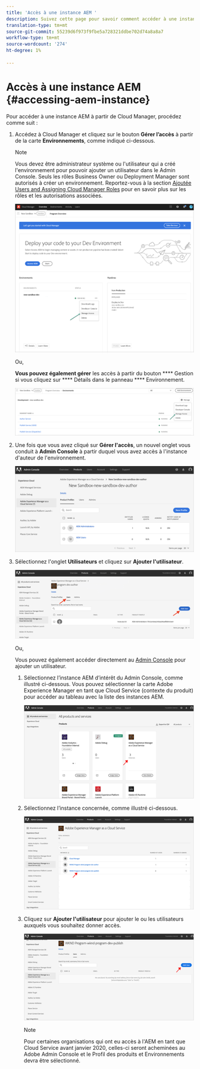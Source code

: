 ```yaml
---
title: 'Accès à une instance AEM '
description: Suivez cette page pour savoir comment accéder à une instance AEM
translation-type: tm+mt
source-git-commit: 55239d6f973f9fbe5a728321ddbe702d74a8a8a7
workflow-type: tm+mt
source-wordcount: '274'
ht-degree: 1%

---
```



# Accès à une instance AEM {#accessing-aem-instance}

Pour accéder à une instance AEM à partir de Cloud Manager, procédez comme suit :

1. Accédez à Cloud Manager et cliquez sur le bouton **Gérer l’accès** à partir de la carte **Environnements**, comme indiqué ci-dessous.

   >[!NOTE]
   >Vous devez être administrateur système ou l&#39;utilisateur qui a créé l&#39;environnement pour pouvoir ajouter un utilisateur dans le Admin Console. Seuls les rôles Business Owner ou Deployment Manager sont autorisés à créer un environnement. Reportez-vous à la section [Ajoutée Users and Assigning Cloud Manager Roles](/help/onboarding/what-is-required/add-users-assign-cm-roles.md) pour en savoir plus sur les rôles et les autorisations associées.

   ![](/help/onboarding/getting-access-to-aem-in-cloud/assets/sys-admin6.png)

   Ou,

   **Vous pouvez également gérer** les accès à partir du bouton  **** Gestion si vous cliquez sur  **** Détails dans le panneau  **** Environnement.

   ![](/help/onboarding/getting-access-to-aem-in-cloud/assets/sys-admin4.png)


1. Une fois que vous avez cliqué sur **Gérer l&#39;accès**, un nouvel onglet vous conduit à **Admin Console** à partir duquel vous avez accès à l&#39;instance d&#39;auteur de l&#39;environnement.

   ![](/help/onboarding/getting-access-to-aem-in-cloud/assets/sys-admin-2.png)

1. Sélectionnez l&#39;onglet **Utilisateurs** et cliquez sur **Ajouter l&#39;utilisateur**.

   ![](/help/onboarding/what-is-required/assets/admin-console-5.png)



   Ou,

   Vous pouvez également accéder directement au [Admin Console](https://adminconsole.adobe.com) pour ajouter un utilisateur.

   1. Sélectionnez l’instance AEM d’intérêt du Admin Console, comme illustré ci-dessous. Vous pouvez sélectionner la carte Adobe Experience Manager en tant que Cloud Service (contexte du produit) pour accéder au tableau avec la liste des instances AEM.

      ![](/help/onboarding/what-is-required/assets/admin-console-6.png)

   1. Sélectionnez l’instance concernée, comme illustré ci-dessous.

      ![](/help/onboarding/what-is-required/assets/admin-console-7.png)


   1. Cliquez sur **Ajouter l&#39;utilisateur** pour ajouter le ou les utilisateurs auxquels vous souhaitez donner accès.

      ![](/help/onboarding/what-is-required/assets/admin-console-8.png)

      >[!NOTE]
      >Pour certaines organisations qui ont eu accès à l&#39;AEM en tant que Cloud Service avant janvier 2020, celles-ci seront acheminées au Adobe Admin Console et le Profil des produits et Environnements devra être sélectionné.

